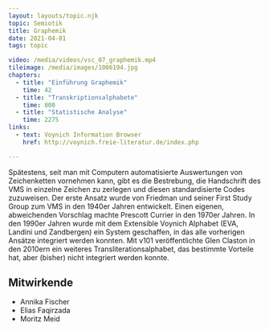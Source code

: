 ```yaml
---
layout: layouts/topic.njk
topic: Semiotik
title: Graphemik
date: 2021-04-01
tags: topic

video: /media/videos/vsc_07_graphemik.mp4
tileimage: /media/images/1006194.jpg
chapters:
  - title: "Einführung Graphemik"
    time: 42
  - title: "Transkriptionsalphabete"
    time: 800
  - title: "Statistische Analyse"
    time: 2275
links:
  - text: Voynich Information Browser
    href: http://voynich.freie-literatur.de/index.php

---
```


Spätestens, seit man mit Computern automatisierte Auswertungen von Zeichenketten vornehmen kann, gibt es die Bestrebung, die Handschrift des VMS in einzelne Zeichen zu zerlegen und diesen standardisierte Codes zuzuweisen. Der erste Ansatz wurde von Friedman und seiner First Study Group zum VMS in den 1940er Jahren entwickelt. Einen eigenen, abweichenden Vorschlag machte Prescott Currier in den 1970er Jahren. In den 1990er Jahren wurde mit dem Extensible Voynich Alphabet (EVA, Landini und Zandbergen) ein System geschaffen, in das alle vorherigen Ansätze integriert werden konnten. Mit v101 veröffentlichte Glen Claston in den 2010ern ein weiteres Transliterationsalphabet, das bestimmte Vorteile hat, aber (bisher) nicht integriert werden konnte.

## Mitwirkende

* Annika Fischer
* Elias Faqirzada
* Moritz Meid